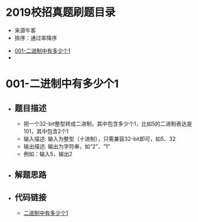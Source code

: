 # 2019校招真题刷题目录

- 来源牛客 []()
- 排序：通过率降序

<!-- GFM-TOC -->
* [001-二进制中有多少个1](#二进制中有多少个1)
* []()
<!-- GFM-TOC -->

# 001-二进制中有多少个1
- ## 题目描述
  - 把一个32-bit整型转成二进制，其中包含多少个1，比如5的二进制表达是101，其中包含2个1
  - 输入描述: 输入为整型（十进制），只需兼容32-bit即可，如5、32
  - 输出描述: 输出为字符串，如“2”、“1”
  - 例如：输入5，输出2
  
- ## 解题思路

- ## 代码链接
  - [二进制中有多少个1](https://github.com/anliux/PracticePool/blob/master/campus19/src/001-%E4%BA%8C%E8%BF%9B%E5%88%B6%E4%B8%AD%E6%9C%89%E5%A4%9A%E5%B0%91%E4%B8%AA1.java)
